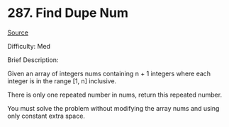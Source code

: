 # 287. Find Dupe Num

[Source](https://leetcode.com/problems/find-the-duplicate-number/description/)

Difficulty: Med

Brief Description:

Given an array of integers nums containing n + 1 integers where each integer is in the range [1, n] inclusive.

There is only one repeated number in nums, return this repeated number.

You must solve the problem without modifying the array nums and using only constant extra space.